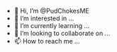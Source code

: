 - 👋 Hi, I’m @PudChokesME
- 👀 I’m interested in ...
- 🌱 I’m currently learning ...
- 💞️ I’m looking to collaborate on ...
- 📫 How to reach me ...

<!---
PudChokesME/PudChokesME is a ✨ special ✨ repository because its `README.md` (this file) appears on your GitHub profile.
You can click the Preview link to take a look at your changes.
--->
